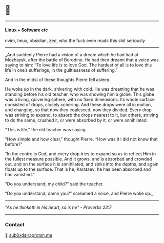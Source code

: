 
# 🐧
---

#### Linux + Software etc

nvim, tmux, obsidian, zed, who the fuck even reads this shit seriously

------

_And suddenly Pierre had a vision of a dream which he had had at Mozhaysk, after the battle of Borodino. He had then dreamt that a voice was saying to him: “To love life is to love God. The hardest of all is to love this life in one’s sufferings, in the guiltlessness of suffering.”

And in the midst of these thoughts Pierre fell asleep.

He woke up in the dark, shivering with cold. He was dreaming that he was standing before his old teacher, who was showing him a globe. This globe was a living, quivering sphere, with no fixed dimensions. Its whole surface consisted of drops, closely cohering. And these drops were all in motion, and changing, so that now they coalesced, now they divided. Every drop was striving to expand, to absorb the drops nearest to it, but others, striving to do the same, crushed it, or were absorbed by it, or were annihilated.

“This is life,” the old teacher was saying.

“How simple and how clear,” thought Pierre. “How was it I did not know that before?”

“In the centre is God, and every drop tries to expand so as to reflect Him in the fullest measure possible. And it grows, and is absorbed and crowded out, and on the surface it is annihilated, and sinks into the depths, and again floats up to the surface. That is he, Karataev; he has been absorbed and has vanished.”

“Do you understand, my child?” said the teacher.

“Do you understand, damn you?” screamed a voice, and Pierre woke up._

------




_"As he thinketh in his heart, so is he" - Proverbs 23:7_



---
### Contact

📧 [sub0xdai@proton.me](mailto:sub0xdai@proton.me)










                        
